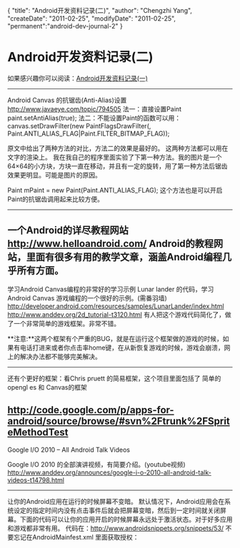 {
    "title": "Android开发资料记录(二)",
    "author": "Chengzhi Yang",
    "createDate": "2011-02-25",
    "modifyDate": "2011-02-25",
    "permanent":"android-dev-journal-2"
}

# Android开发资料记录(二)

如果感兴趣你可以阅读：[Android开发资料记录(一)](./android-dev-journal-1.html)

---
Android Canvas 的抗锯齿(Anti-Alias)设置
http://www.javaeye.com/topic/794505
法一：直接设置Paint   paint.setAntiAlias(true);
法二：不能设置Paint的函数可以用：
canvas.setDrawFilter(new PaintFlagsDrawFilter(, Paint.ANTI_ALIAS_FLAG|Paint.FILTER_BITMAP_FLAG));

原文中给出了两种方法的对比，方法二的效果是最好的。
这两种方法都可以用在文字的渲染上。
我在我自己的程序里面实验了下第一种方法。我的图片是一个64×64的小方块，方块一直在移动，并且有一定的旋转，用了第一种方法后锯齿效果更明显。可能是图片的原因。

Paint mPaint = new Paint(Paint.ANTI_ALIAS_FLAG);
这个方法也是可以开启 Paint的抗锯齿调用起来比较方便。

---

一个Android的详尽教程网站
http://www.helloandroid.com/
Android的教程网站，里面有很多有用的教学文章，涵盖Android编程几乎所有方面。
---

学习Android Canvas编程的非常好的学习示例
Lunar lander 的代码，学习Android Canvas 游戏编程的一个很好的示例。(需番羽墙)
http://developer.android.com/resources/samples/LunarLander/index.html
http://www.anddev.org/2d_tutorial-t3120.html  有人把这个游戏代码简化了，做了一个非常简单的游戏框架。非常不错。

**注意:**这两个框架有个严重的BUG，就是在运行这个框架做的游戏的时候，如果有电话打进来或者你点击率home键，在从新恢复游戏的时候，游戏会崩溃，网上的解决办法都不能够完美解决。

---

还有个更好的框架：看Chris pruett 的简易框架，这个项目里面包括了 简单的opengl es  和 Canvas的框架

http://code.google.com/p/apps-for-android/source/browse/#svn%2Ftrunk%2FSpriteMethodTest
---
Google I/O 2010 – All Android Talk Videos

Google I/O 2010 的全部演讲视频，有简要介绍。(youtube视频)
http://www.anddev.org/announces/google-i-o-2010-all-android-talk-videos-t14798.html

---

让你的Android应用在运行的时候屏幕不变暗。
默认情况下，Android应用会在系统设定的指定时间内没有点击事件后就会把屏幕变暗，然后到一定时间就关闭屏幕。下面的代码可以让你的应用开启的时候屏幕永远处于激活状态。对于好多应用和游戏都非常有用。
代码在：http://www.androidsnippets.org/snippets/53/
不要忘记在AndroidMainfest.xml 里面获取授权：
